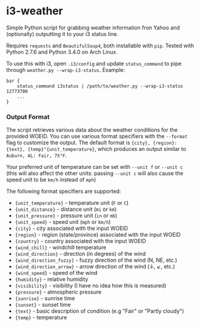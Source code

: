 i3-weather
==========

Simple Python script for grabbing weather information fron Yahoo and
(optionally) outputting it to your i3 status line.

Requires `requests` and `BeautifulSoup4`, both installable with `pip`.  Tested with Python 2.7.6 and Python 3.4.0 on Arch Linux.

To use this with i3, open `.i3/config` and update `status_command` to
pipe through `weather.py --wrap-i3-status`. Example:

    bar {
        status_command i3status | /path/to/weather.py --wrap-i3-status 12773700
        ...
    }

### Output Format

The script retrieves various data about the weather conditions for the provided WOEID.  You can use various format specifiers with the `--format` flag to customize the output.  The default format is `{city}, {region}: {text}, {temp}°{unit_temperature}`, which produces an output similar to `Auburn, AL: Fair, 75°F`.

Your preferred unit of temperature can be set with `--unit f` or `--unit c` (this will also affect the other units: passing `--unit c` will also cause the speed unit to be `km/h` instead of `mph`)

The following format specifiers are supported:

  - `{unit_temperature}` - temperature unit (`F` or `C`)
  - `{unit_distance}` - distance unit (`mi` or `km`)
  - `{unit_pressure}` - pressure unit (`in` or `mb`)
  - `{unit_speed}` - speed unit (`mph` or `km/h`)
  - `{city}` - city associated with the input WOEID
  - `{region}` - region (state/province) associated with the input WOEID
  - `{country}` - country associated with the input WOEID
  - `{wind_chill}` - windchill temperature
  - `{wind_direction}` - direction (in degrees) of the wind
  - `{wind_direction_fuzzy}` - fuzzy direction of the wind (N, NE, etc.)
  - `{wind_direction_arrow}` - arrow direction of the wind (↓, ↙, etc.)
  - `{wind_speed}` - speed of the wind
  - `{humidity}` - relative humidity
  - `{visibility}` - visibility (I have no idea how this is measured)
  - `{pressure}` - atmospheric pressure
  - `{sunrise}` - sunrise time
  - `{sunset}` - sunset time
  - `{text}` - basic description of condition (e.g "Fair" or "Partly cloudy")
  - `{temp}` - temperature
